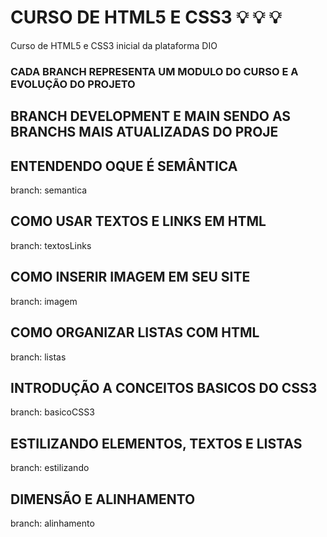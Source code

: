 # CURSO DE HTML5 E CSS3 :bulb: :bulb: :bulb:
Curso de HTML5 e CSS3 inicial da plataforma DIO

### CADA BRANCH REPRESENTA UM MODULO DO CURSO E A EVOLUÇÃO DO PROJETO

## BRANCH DEVELOPMENT E MAIN SENDO AS BRANCHS MAIS ATUALIZADAS DO PROJE

## ENTENDENDO OQUE É SEMÂNTICA

branch: semantica

## COMO USAR TEXTOS E LINKS EM HTML

branch: textosLinks

## COMO INSERIR IMAGEM EM SEU SITE

branch: imagem

## COMO ORGANIZAR LISTAS COM HTML

branch: listas

## INTRODUÇÃO A CONCEITOS BASICOS DO CSS3

branch: basicoCSS3

## ESTILIZANDO ELEMENTOS, TEXTOS E LISTAS

branch: estilizando

## DIMENSÃO E ALINHAMENTO

branch: alinhamento 
